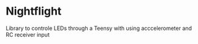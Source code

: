 # Nightflight
Library to controle LEDs through a Teensy with using acccelerometer and RC receiver input
